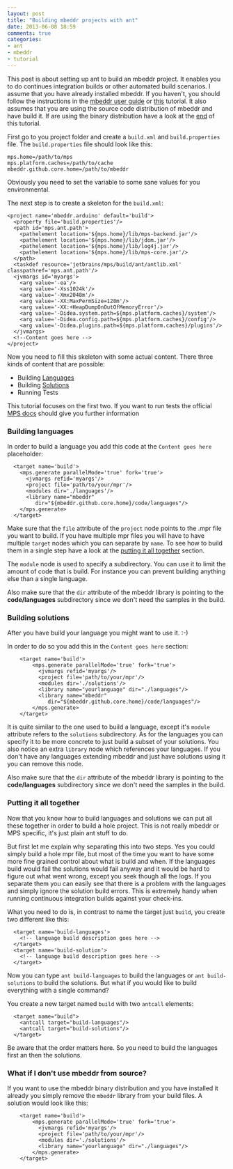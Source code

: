 ```yaml
---
layout: post
title: "Building mbeddr projects with ant"
date: 2013-06-08 18:59
comments: true
categories: 
- ant
- mbeddr
- tutorial
---
```


This post is about setting up ant to build an mbeddr project. It enables you to do continues integration builds or other automated build scenarios. I assume that you have already installed mbeddr. If you haven't, you should follow the instructions in the [mbeddr user guide][userguide] or [this][tutorial] tutorial. It also assumes that you are using the source code distribution of mbeddr and have build it. If are using the binary distribution have a look at the [end](#nosource) of this tutorial.

First go to you project folder and create a `build.xml` and `build.properties` file. The `build.properties` file should look like this:

```
mps.home=/path/to/mps
mps.platform.caches=/path/to/cache
mbeddr.github.core.home=/path/to/mbeddr
```

Obviously you need to set the variable to some sane values for you environmental.

The next step is to create a skeleton for the `build.xml`:

```
<project name='mbeddr.arduino' default='build'>
  <property file='build.properties'/>
  <path id='mps.ant.path'>
    <pathelement location='${mps.home}/lib/mps-backend.jar'/>
    <pathelement location='${mps.home}/lib/jdom.jar'/>
    <pathelement location='${mps.home}/lib/log4j.jar'/>
    <pathelement location='${mps.home}/lib/mps-core.jar'/>
  </path>
  <taskdef resource='jetbrains/mps/build/ant/antlib.xml' classpathref='mps.ant.path'/>
  <jvmargs id='myargs'>
    <arg value='-ea'/>
    <arg value='-Xss1024k'/>
    <arg value='-Xmx2048m'/>
    <arg value='-XX:MaxPermSize=128m'/>
    <arg value='-XX:+HeapDumpOnOutOfMemoryError'/>
    <arg value='-Didea.system.path=${mps.platform.caches}/system'/>
    <arg value='-Didea.config.path=${mps.platform.caches}/config'/>
    <arg value='-Didea.plugins.path=${mps.platform.caches}/plugins'/>
  </jvmargs>
  <!--Content goes here -->
</project>
```

Now you need to fill this skeleton with some actual content. There three kinds of content that are possible:

- Building [Languages](#languages)
- Building [Solutions](#solutions)
- Running Tests

This tutorial focuses on the first two. If you want to run tests the official [MPS docs][mpsdocs] should give you further information

### Building languages<a name="languages">&nbsp;</a>

In order to build a language you add this code at the `Content goes here` placeholder:

```
  <target name='build'>
    <mps.generate parallelMode='true' fork='true'>
      <jvmargs refid='myargs'/>
      <project file='path/to/your/mpr'/>
      <modules dir='./languages'/>
      <library name="mbeddr"
         dir="${mbeddr.github.core.home}/code/languages"/>
    </mps.generate>
  </target>
```

Make sure that the `file` attribute of the `project` node points to the .mpr file you want to build. If you have multiple mpr files you will have to have multiple `target` nodes which you can separate by `name`. To see how to build them in a single step have a look at the [putting it all together](#alltogether) section.

The `module` node is used to specify a subdirectory. You can use it to limit the amount of code that is build. For instance you can prevent building anything else than a single language.

Also make sure that the `dir` attribute of the mbeddr library is pointing to the **code/languages** subdirectory since we don't need the samples in the build.

### Building solutions<a name="solutions">&nbsp;</a>

After you have build your language you might want to use it. :-)

In order to do so you add this in the `Content goes here` section:

```
	<target name='build'>
	    <mps.generate parallelMode='true' fork='true'>
	      <jvmargs refid='myargs'/>
	      <project file='path/to/your/mpr'/>
	      <modules dir='./solutions'/>
	      <library name="yourlanguage" dir="./languages"/>
	      <library name="mbeddr"
	         dir="${mbeddr.github.core.home}/code/languages"/>
	    </mps.generate>
	</target>
```

It is quite similar to the one used to build a language, except it's `module` attribute refers to the `solutions` subdirectory. As for the languages you can specify it to be more concrete to  just build a subset of your solutions. You also notice an extra `library` node which references your languages. If you don't have any languages extending mbeddr and just have solutions using it you can remove this node.

Also make sure that the `dir` attribute of the mbeddr library is pointing to the **code/languages** subdirectory since we don't need the samples in the build.

### Putting it all together<a name="alltogether">&nbsp;</a>

Now that you know how to build languages and solutions we can put all these together in order to build a hole project. This is not really mbeddr or MPS specific, it's just plain ant stuff to do. 

But first let me explain why separating this into two steps. Yes you could simply build a hole mpr file, but most of the time you want to have some more fine grained control about what is build and when. If the languages build would fail the solutions would fail anyway and it would be hard to figure out what went wrong, except you seek though all the logs.
If you separate them you can easily see that there is a problem with the languages and simply ignore the solution build errors. This is extremely handy when running continuous integration builds against your check-ins. 

What you need to do is, in contrast to name the target just `build`, you create two different like this:

```
  <target name='build-languages'>
  	<!-- language build description goes here -->
  </target>
  <target name='build-solution'>
  	<!-- language build description goes here -->
  </target>
```

Now you can type `ant build-languages` to build the languages or `ant build-solutions` to build the solutions. But what if you would like  to build everything with a single command?

You create a new target named `build` with two `antcall` elements:

```
  <target name="build">
    <antcall target="build-languages"/>
    <antcall target="build-solutions"/>
  </target>
```

Be aware that the order matters here. So you need to build the languages first an then the solutions.

### What if I don't use mbeddr from source?<a name="nosource">&nbsp;</a>

If you want to use the mbeddr binary distribution and you have installed it already you simply remove the `mbeddr` library from your build files. A solution would look like this:

```
	<target name='build'>
	    <mps.generate parallelMode='true' fork='true'>
	      <jvmargs refid='myargs'/>
	      <project file='path/to/your/mpr'/>
	      <modules dir='./solutions'/>
	      <library name="yourlanguage" dir="./languages"/>
	    </mps.generate>
	</target>
```

[tutorial]: http://www.logv.ws/b/2013/04/27/installing-mbeddr-on-ubuntu-13-04/
[ant]: https://ant.apache.org/
[userguide]: http://voelter.de/mbeddr/1268/mbeddr-userguide.pdf
[ant-manual]: https://ant.apache.org/manual/index.html
[mpsdocs]: http://confluence.jetbrains.com/display/MPSD25/HowTo+--+MPS+and+ant